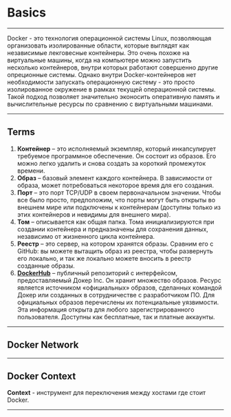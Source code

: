 # Basics
***
Docker - это технология операционной системы Linux, позволяющая организовать изолированные области, которые выглядят как независимые лекговесные контейнеры. Это очень похоже на виртуальные машины, когда на компьютере можно запустить несколько контейнеров, внутри которых работают совершенно другие опреционные системы. Однако внутри Docker-контейнеров нет необходимости запускать операционную систему - это просто изолированное окружение в рамках текущей операционной системы. Такой подход позволяет значительно эконосить оперативную память и вычислительные ресурсы по сравнению с виртуальными машинами.
***
## Terms
1. **Контейнер** – это исполняемый экземпляр, который инкапсулирует требуемое программное обеспечение. Он состоит из образов. Его можно легко удалить и снова создать за короткий промежуток времени.
2. **Образ** – базовый элемент каждого контейнера. В зависимости от образа, может потребоваться некоторое время для его создания.
3. **Порт** – это порт TCP/UDP в своем первоначальном значении. Чтобы все было просто, предположим, что порты могут быть открыты во внешнем мире или подключены к контейнерам (доступны только из этих контейнеров и невидимы для внешнего мира).
4. **Том** – описывается как общая папка. Тома инициализируются при создании контейнера и предназначены для сохранения данных, независимо от жизненного цикла контейнера.
5. **Реестр** – это сервер, на котором хранятся образы. Сравним его с GitHub: вы можете вытащить образ из реестра, чтобы развернуть его локально, и так же локально можете вносить в реестр созданные образы.
6. **[DockerHub](https://hub.docker.com/explore/)** – публичный репозиторий с интерфейсом, предоставляемый Докер Inc. Он хранит множество образов. Ресурс является источником «официальных» образов, сделанных командой Докер или созданных в сотрудничестве с разработчиком ПО. Для официальных образов перечислены их потенциальные уязвимости. Эта информация открыта для любого зарегистрированного пользователя. Доступны как бесплатные, так и платные аккаунты.
***
## Docker Network

***
## Docker Context
**Context** - инструмент для переключения между хостами где стоит Docker.
***
